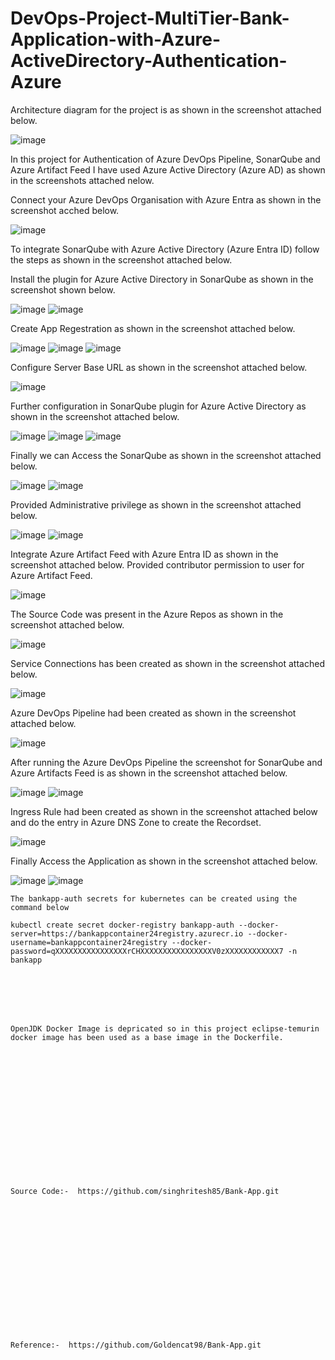 # DevOps-Project-MultiTier-Bank-Application-with-Azure-ActiveDirectory-Authentication-Azure

Architecture diagram for the project is as shown in the screenshot attached below.

![image](https://github.com/user-attachments/assets/c0eb22ae-e4d0-4eaf-9322-c7ecaafed1ab)

In this project for Authentication of Azure DevOps Pipeline, SonarQube and Azure Artifact Feed I have used Azure Active Directory (Azure AD) as shown in the screenshots attached nelow.

Connect your Azure DevOps Organisation with Azure Entra as shown in the screenshot acched below.

![image](https://github.com/user-attachments/assets/4321872c-3866-49e3-b390-fca95b0f9dc8)

To integrate SonarQube with Azure Active Directory (Azure Entra ID) follow the steps as shown in the screenshot attached below.

Install the plugin for Azure Active Directory in SonarQube as shown in the screenshot shown below.

![image](https://github.com/user-attachments/assets/69a3bf45-2488-4b36-b21e-2c16c890c407)
![image](https://github.com/user-attachments/assets/5464f1ba-9d7b-4c35-87b0-5198466809e7)

Create App Regestration as shown in the screenshot attached below.

![image](https://github.com/user-attachments/assets/d01f3852-87d3-4216-bcce-2a3e78c6b0d4)
![image](https://github.com/user-attachments/assets/bab86daa-f59b-47ef-ae28-f9d0b0d7c78e)
![image](https://github.com/user-attachments/assets/5004d489-ddc1-4eb4-92aa-e3377d805184)

Configure Server Base URL as shown in the screenshot attached below.

![image](https://github.com/user-attachments/assets/8c77d2db-64c6-4636-ba46-1fcd0814104d)

Further configuration in SonarQube plugin for Azure Active Directory as shown in the screenshot attached below.

![image](https://github.com/user-attachments/assets/333e853f-478a-4edc-9d29-e3bc47c5f895)
![image](https://github.com/user-attachments/assets/823005d3-a9e4-440c-8def-999d27d57d17)
![image](https://github.com/user-attachments/assets/e429b469-c794-42b4-a650-d5c28232a2ee)

Finally we can Access the SonarQube as shown in the screenshot attached below.

![image](https://github.com/user-attachments/assets/72133612-2bbe-4d6c-b8d1-802abdf2043b)
![image](https://github.com/user-attachments/assets/d433484e-bfbd-44bd-b546-446fb22fa1fc)

Provided Administrative privilege as shown in the screenshot attached below.

![image](https://github.com/user-attachments/assets/9cef79b1-03ac-48f0-9b52-b417ad0cbbb3)
![image](https://github.com/user-attachments/assets/7dc31d11-9092-4baa-9da3-38e7d44f4523)

Integrate Azure Artifact Feed with Azure Entra ID as shown in the screenshot attached below. Provided contributor permission to user for Azure Artifact Feed. 

![image](https://github.com/user-attachments/assets/9fd244ea-7a19-4d94-942c-33d1e113356f)

The Source Code was present in the Azure Repos as shown in the screenshot attached below.

![image](https://github.com/user-attachments/assets/10383f79-d2e2-457d-9661-85e4ba20c4c9)

Service Connections has been created as shown in the screenshot attached below.

![image](https://github.com/user-attachments/assets/7010265d-a25c-4ea8-8f63-edcf9401985a)

Azure DevOps Pipeline had been created as shown in the screenshot attached below.

![image](https://github.com/user-attachments/assets/7b858c33-0743-4200-82a8-8f6b9b4aa7a7)

After running the Azure DevOps Pipeline the screenshot for SonarQube and Azure Artifacts Feed is as shown in the screenshot attached below.

![image](https://github.com/user-attachments/assets/3eb6c01e-1301-4372-933c-7bb5b5858712)
![image](https://github.com/user-attachments/assets/e0ee2a10-4f16-4b35-bb44-b78562be86df)

Ingress Rule had been created as shown in the screenshot attached below and do the entry in Azure DNS Zone to create the Recordset.

![image](https://github.com/user-attachments/assets/b561bd63-d991-4eef-8e5a-3d71f0cb8bfb)

Finally Access the Application as shown in the screenshot attached below.

![image](https://github.com/user-attachments/assets/97633092-a9e9-4677-aa5b-36118f2abf84)
![image](https://github.com/user-attachments/assets/080ccffa-bc64-4179-9e46-36dd58259cf7)

```
The bankapp-auth secrets for kubernetes can be created using the command below

kubectl create secret docker-registry bankapp-auth --docker-server=https://bankappcontainer24registry.azurecr.io --docker-username=bankappcontainer24registry --docker-password=qXXXXXXXXXXXXXXXXrCHXXXXXXXXXXXXXXXXV0zXXXXXXXXXXXX7 -n bankapp
```
<br><br/>
<br><br/>
```
OpenJDK Docker Image is depricated so in this project eclipse-temurin docker image has been used as a base image in the Dockerfile. 
```
<br><br/>
<br><br/>
<br><br/>
<br><br/>
<br><br/>
<br><br/>
```
Source Code:-  https://github.com/singhritesh85/Bank-App.git
```
<br><br/>
<br><br/>
<br><br/>
<br><br/>
<br><br/>
<br><br/>
```
Reference:-  https://github.com/Goldencat98/Bank-App.git
```
